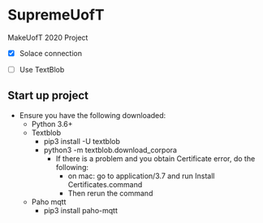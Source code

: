 # SupremeUofT
MakeUofT 2020 Project

- [x] Solace connection
- [ ] Use TextBlob
  


## Start up project
- Ensure you have the following downloaded:
  - Python 3.6+
  - Textblob
    - pip3 install -U textblob
    - python3 -m textblob.download_corpora
      - If there is a problem and you obtain Certificate error, do the following:
        - on mac: go to application/3.7 and run Install Certificates.command
        - Then rerun the command
  - Paho mqtt
    - pip3 install paho-mqtt


